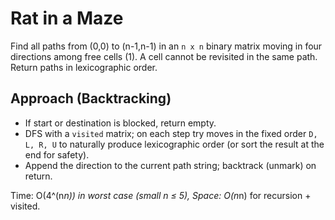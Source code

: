 # Rat in a Maze

Find all paths from (0,0) to (n-1,n-1) in an `n x n` binary matrix moving in four directions among free cells (1). A cell cannot be revisited in the same path. Return paths in lexicographic order.

## Approach (Backtracking)
- If start or destination is blocked, return empty.
- DFS with a `visited` matrix; on each step try moves in the fixed order `D, L, R, U` to naturally produce lexicographic order (or sort the result at the end for safety).
- Append the direction to the current path string; backtrack (unmark) on return.

Time: O(4^(n*n)) in worst case (small n ≤ 5), Space: O(n*n) for recursion + visited.
